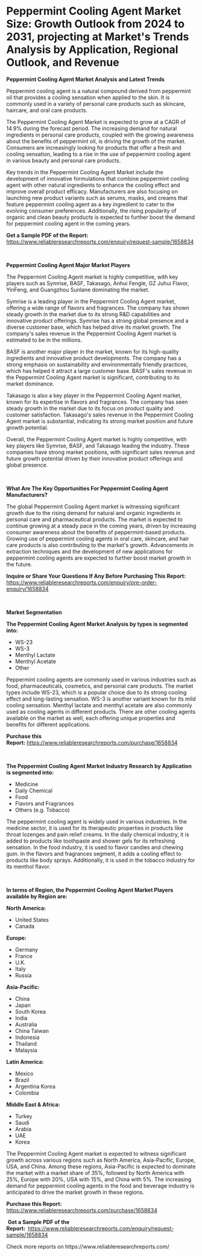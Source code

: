 <p><h1>Peppermint Cooling Agent Market Size: Growth Outlook from 2024 to 2031, projecting at Market's Trends Analysis by Application, Regional Outlook, and Revenue</h1></p><p><strong>Peppermint Cooling Agent Market Analysis and Latest Trends</strong></p>
<p><p>Peppermint cooling agent is a natural compound derived from peppermint oil that provides a cooling sensation when applied to the skin. It is commonly used in a variety of personal care products such as skincare, haircare, and oral care products.</p><p>The Peppermint Cooling Agent Market is expected to grow at a CAGR of 14.9% during the forecast period. The increasing demand for natural ingredients in personal care products, coupled with the growing awareness about the benefits of peppermint oil, is driving the growth of the market. Consumers are increasingly looking for products that offer a fresh and cooling sensation, leading to a rise in the use of peppermint cooling agent in various beauty and personal care products.</p><p>Key trends in the Peppermint Cooling Agent Market include the development of innovative formulations that combine peppermint cooling agent with other natural ingredients to enhance the cooling effect and improve overall product efficacy. Manufacturers are also focusing on launching new product variants such as serums, masks, and creams that feature peppermint cooling agent as a key ingredient to cater to the evolving consumer preferences. Additionally, the rising popularity of organic and clean beauty products is expected to further boost the demand for peppermint cooling agent in the coming years.</p></p>
<p><strong>Get a Sample PDF of the Report:&nbsp;</strong> <a href="https://www.reliableresearchreports.com/enquiry/request-sample/1658834">https://www.reliableresearchreports.com/enquiry/request-sample/1658834</a></p>
<p>&nbsp;</p>
<p><strong>Peppermint Cooling Agent Major Market Players</strong></p>
<p><p>The Peppermint Cooling Agent market is highly competitive, with key players such as Symrise, BASF, Takasago, Anhui Fengle, GZ Juhui Flavor, YinFeng, and Guangzhou Sunlane dominating the market. </p><p>Symrise is a leading player in the Peppermint Cooling Agent market, offering a wide range of flavors and fragrances. The company has shown steady growth in the market due to its strong R&D capabilities and innovative product offerings. Symrise has a strong global presence and a diverse customer base, which has helped drive its market growth. The company's sales revenue in the Peppermint Cooling Agent market is estimated to be in the millions.</p><p>BASF is another major player in the market, known for its high-quality ingredients and innovative product developments. The company has a strong emphasis on sustainability and environmentally friendly practices, which has helped it attract a large customer base. BASF's sales revenue in the Peppermint Cooling Agent market is significant, contributing to its market dominance.</p><p>Takasago is also a key player in the Peppermint Cooling Agent market, known for its expertise in flavors and fragrances. The company has seen steady growth in the market due to its focus on product quality and customer satisfaction. Takasago's sales revenue in the Peppermint Cooling Agent market is substantial, indicating its strong market position and future growth potential.</p><p>Overall, the Peppermint Cooling Agent market is highly competitive, with key players like Symrise, BASF, and Takasago leading the industry. These companies have strong market positions, with significant sales revenue and future growth potential driven by their innovative product offerings and global presence.</p></p>
<p>&nbsp;</p>
<p><strong>What Are The Key Opportunities For Peppermint Cooling Agent Manufacturers?</strong></p>
<p><p>The global Peppermint Cooling Agent market is witnessing significant growth due to the rising demand for natural and organic ingredients in personal care and pharmaceutical products. The market is expected to continue growing at a steady pace in the coming years, driven by increasing consumer awareness about the benefits of peppermint-based products. Growing use of peppermint cooling agents in oral care, skincare, and hair care products is also contributing to the market's growth. Advancements in extraction techniques and the development of new applications for peppermint cooling agents are expected to further boost market growth in the future.</p></p>
<p><strong>Inquire or Share Your Questions If Any Before Purchasing This Report:</strong> <a href="https://www.reliableresearchreports.com/enquiry/pre-order-enquiry/1658834">https://www.reliableresearchreports.com/enquiry/pre-order-enquiry/1658834</a></p>
<p>&nbsp;</p>
<p><strong>Market Segmentation</strong></p>
<p><strong>The Peppermint Cooling Agent Market Analysis by types is segmented into:</strong></p>
<p><ul><li>WS-23</li><li>WS-3</li><li>Menthyl Lactate</li><li>Menthyl Acetate</li><li>Other</li></ul></p>
<p><p>Peppermint cooling agents are commonly used in various industries such as food, pharmaceuticals, cosmetics, and personal care products. The market types include WS-23, which is a popular choice due to its strong cooling effect and long-lasting sensation. WS-3 is another variant known for its mild cooling sensation. Menthyl lactate and menthyl acetate are also commonly used as cooling agents in different products. There are other cooling agents available on the market as well, each offering unique properties and benefits for different applications.</p></p>
<p><strong>Purchase this Report:&nbsp;</strong><a href="https://www.reliableresearchreports.com/purchase/1658834">https://www.reliableresearchreports.com/purchase/1658834</a></p>
<p>&nbsp;</p>
<p><strong>The Peppermint Cooling Agent Market Industry Research by Application is segmented into:</strong></p>
<p><ul><li>Medicine</li><li>Daily Chemical</li><li>Food</li><li>Flavors and Fragrances</li><li>Others (e.g. Tobacco)</li></ul></p>
<p><p>The peppermint cooling agent is widely used in various industries. In the medicine sector, it is used for its therapeutic properties in products like throat lozenges and pain relief creams. In the daily chemical industry, it is added to products like toothpaste and shower gels for its refreshing sensation. In the food industry, it is used to flavor candies and chewing gum. In the flavors and fragrances segment, it adds a cooling effect to products like body sprays. Additionally, it is used in the tobacco industry for its menthol flavor.</p></p>
<p>&nbsp;</p>
<p><strong>In terms of Region, the Peppermint Cooling Agent Market Players available by Region are:</strong></p>
<p>
    <p> <strong> North America: </strong>
        <ul>
            <li>United States</li>
            <li>Canada</li>
        </ul>
        </p> 
    <p> <strong> Europe: </strong>
        <ul>
            <li>Germany</li>
            <li>France</li>
            <li>U.K.</li>
            <li>Italy</li>
            <li>Russia</li>
        </ul>
        </p> 
    <p> <strong> Asia-Pacific: </strong>
        <ul>
            <li>China</li>
            <li>Japan</li>
            <li>South Korea</li>
            <li>India</li>
            <li>Australia</li>
            <li>China Taiwan</li>
            <li>Indonesia</li>
            <li>Thailand</li>
            <li>Malaysia</li>
        </ul>
        </p> 
    <p> <strong> Latin America: </strong>
        <ul>
            <li>Mexico</li>
            <li>Brazil</li>
            <li>Argentina Korea</li>
            <li>Colombia</li>
        </ul>
        </p> 
    <p> <strong> Middle East & Africa: </strong>
        <ul>
            <li>Turkey</li>
            <li>Saudi</li>
            <li>Arabia</li>
            <li>UAE</li>
            <li>Korea</li>
        </ul>
    </p>
    </p>
<p><p>The Peppermint Cooling Agent market is expected to witness significant growth across various regions such as North America, Asia-Pacific, Europe, USA, and China. Among these regions, Asia-Pacific is expected to dominate the market with a market share of 35%, followed by North America with 25%, Europe with 20%, USA with 15%, and China with 5%. The increasing demand for peppermint cooling agents in the food and beverage industry is anticipated to drive the market growth in these regions.</p></p>
<p><strong>Purchase this Report: </strong><a href="https://www.reliableresearchreports.com/purchase/1658834">https://www.reliableresearchreports.com/purchase/1658834</a></p>
<p>&nbsp;<strong>Get a Sample PDF of the Report:&nbsp;&nbsp;</strong><a href="https://www.reliableresearchreports.com/enquiry/request-sample/1658834">https://www.reliableresearchreports.com/enquiry/request-sample/1658834</a></p>
<p><strong></strong></p>
<p>Check more reports on https://www.reliableresearchreports.com/</p>